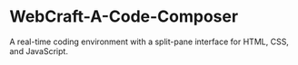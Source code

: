 # WebCraft-A-Code-Composer

A real-time coding environment with a split-pane interface for HTML, CSS, and JavaScript.
